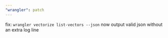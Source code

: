 ```yaml
---
"wrangler": patch
---
```


fix: `wrangler vectorize list-vectors --json` now output valid json without an extra log line
